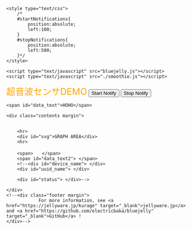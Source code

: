 <!doctype html>
<!--
Copyright 2017-2020 JellyWare Inc. All Rights Reserved.
-->
<html>
  <head>
    <meta charset="utf-8">
    <meta http-equiv="X-UA-Compatible" content="IE=edge">
    <meta name="description" content="BlueJelly">
    <meta name="viewport" content="width=640, maximum-scale=1.0, user-scalable=yes">
    <title>BlueJelly-ESP32  超音波センサDEMO</title>
    <link href="https://fonts.googleapis.com/css?family=Lato:100,300,400,700,900" rel="stylesheet" type="text/css">
    <link rel="stylesheet" href="style.css">
   
    <style type="text/css">
    	/*
		#startNotifications{
			position:absolute;
			left:100;
		}
		#stopNotifications{
			position:absolute;
			left:500;
		}*/
    </style>
    
    <script type="text/javascript" src="bluejelly.js"></script>
    <script type="text/javascript" src="./smoothie.js"></script>
  </head>

<body>
<div class="container">
    <div class="title margin">
        <font color="orange"><font size="5">超音波センサDEMO</font></font>       
        <button id="startNotifications" class="button">Start Notify</button>
		<button id="stopNotifications" class="button">Stop Notify</button>
    </div>
    
	<span id="data_text">HOHO</span>
	
    <div class="contents margin">
        

        <hr>
        <div id="svg">GRAPH AREA</div>
        <hr>
        
        <span>　　</span>
        <span id="data_text2"> </span>
        <!--<div id="device_name"> </div>
        <div id="uuid_name"> </div>
        
        <div id="status"> </div>-->

    </div>
    <!--<div class="footer margin">
                For more information, see <a href="https://jellyware.jp/kurage" target="_blank">jellyware.jp</a> and <a href="https://github.com/electricbaka/bluejelly" target="_blank">GitHub</a> !
    </div>-->
</div>


<script>
//--------------------------------------------------
//Global変数
//--------------------------------------------------
//BlueJellyのインスタンス生成
const ble = new BlueJelly();

//TimeSeriesのインスタンス生成
const ble_data = new TimeSeries();


//-------------------------------------------------
//smoothie.js
//-------------------------------------------------
function createTimeline() {
    const chart = new SmoothieChart({
        millisPerPixel: 20,
        grid: {
            fillStyle: '#ff8319',
            strokeStyle: '#ffffff',
            millisPerLine: 800
        },
        maxValue: 5000,
        minValue: 0
    });
    chart.addTimeSeries(ble_data, {
        strokeStyle: 'rgba(255, 255, 255, 1)',
        fillStyle: 'rgba(255, 255, 255, 0.2)',
        lineWidth: 4
    });
    chart.streamTo(document.getElementById("chart"), 500);
}


//--------------------------------------------------
//ロード時の処理
//--------------------------------------------------
window.onload = function () {
  //UUIDの設定
  ble.setUUID("UUID1","4fafc201-1fb5-459e-8fcc-c5c9c331914b","beb5483e-36e1-4688-b7f5-ea07361b26a8");

  //smoothie.js
  //createTimeline();
}


//--------------------------------------------------
//Scan後の処理
//--------------------------------------------------
ble.onScan = function (deviceName) {
  //document.getElementById('device_name').innerHTML = deviceName;
  document.getElementById('status').innerHTML = "found device!";
}


//--------------------------------------------------
//ConnectGATT後の処理
//--------------------------------------------------
ble.onConnectGATT = function (uuid) {
  console.log('> connected GATT!');

  //document.getElementById('uuid_name').innerHTML = uuid;
  //document.getElementById('status').innerHTML = "connected GATT!";
}


//--------------------------------------------------
//Read後の処理：得られたデータの表示など行う
//--------------------------------------------------
ble.onRead = function (data, uuid){
  //フォーマットに従って値を取得
  let value = "";
  for(let i = 0; i < data.byteLength; i++){
    value = value + String.fromCharCode(data.getInt8(i));
  }

  //数値化
  value = Number(value);

  //コンソールに値を表示
  console.log(value);
  
  let value2=Math.round(value*0.5);
  str_value="";
  let str_value2="";
  
  if(String(value).length==1) str_value= "00"+value;
  if(String(value).length==2) str_value= "0"+value;
  if(String(value).length==3) str_value= value;

  if(String(value2).length==1) str_value2= "000"+value2;
  if(String(value2).length==2) str_value2= "00"+value2;
  if(String(value2).length==3) str_value2= "0"+value2;
  if(String(value2).length==4) str_value2= value2;
  
  //HTMLにデータを表示
  str_value+="cm";
  document.getElementById('data_text').innerHTML = str_value;
  //document.getElementById('data_text2').innerHTML = str_value2;
  //document.getElementById('uuid_name').innerHTML = uuid;
  //document.getElementById('status').innerHTML = "read data"

  //グラフへ反映
  //ble_data.append(new Date().getTime(), value);
  Create_grapf(value,value2);
}


//--------------------------------------------------
//Start Notify後の処理
//--------------------------------------------------
ble.onStartNotify = function(uuid){
  console.log('> Start Notify!');

  //document.getElementById('uuid_name').innerHTML = uuid;
  //document.getElementById('status').innerHTML = "started Notify";
}


//--------------------------------------------------
//Stop Notify後の処理
//--------------------------------------------------
ble.onStopNotify = function(uuid){
  console.log('> Stop Notify!');

  //document.getElementById('uuid_name').innerHTML = uuid;
  //document.getElementById('status').innerHTML = "stopped Notify";
}


//-------------------------------------------------
//ボタンが押された時のイベント登録
//--------------------------------------------------
document.getElementById('startNotifications').addEventListener('click', function() {
      ble.startNotify('UUID1');
});

document.getElementById('stopNotifications').addEventListener('click', function() {
      ble.stopNotify('UUID1');
});


let str_value="";

var array1 = new Array(100);
for(let i=0;i<100;i++){
		array1[i] = new Array(2);
}



function Create_grapf(getdata,getdata1) {
	let screen_w = 600;
	let screen_h = 500;
	let Max_val = 100;
	let Min_val = 0;
	let i=0;
	let ii=0;
	var plot_color = new Array('red', 'blue', 'yellow' ,'green');
	
	
	
	
	for(ii=0;ii<2;ii++){
		for(i=0;i<=98;i++){
			array1[i][ii]=array1[(i+1)][ii];
		}
	}
	array1[99][0]=getdata;
	array1[99][1]=getdata1;
	
	
	
	let display_text="<svg xmlns='http://www.w3.org/2000/svg' version='1.1' height='" + screen_h + "' width='" + screen_w + "' viewBox='-50 -50 800 600' class='SvgFrame'>";
	display_text = display_text + "<line x1='0' y1='0' x2='" + screen_w + "' y2='0' style='stroke:black;stroke-width:1' />";
	display_text = display_text + "<line x1='0' y1='" + screen_h + "' x2='" + screen_w + "' y2='" + screen_h + "' style='stroke:black;stroke-width:1' />";
	display_text = display_text + "<line x1='0' y1='0' x2='0' y2='" + screen_h + "' style='stroke:black;stroke-width:1' />";
	display_text = display_text + "<line x1='" + screen_w + "' y1='0' x2='" + screen_w + "' y2='" + screen_h + "' style='stroke:black;stroke-width:1' />";
	
	
	
	
	display_text = display_text + "<text x='510' y='30' font-size='30' stroke='black' text-anchor='start' stroke-width='2'>"+str_value+"</text>"
	
	
	
	

	for(i=1;i<=4;i++){
		display_text = display_text + "<line x1='" + screen_w/5*i + "' y1='0' x2='" + (screen_w/5*i) + "' y2='" + screen_h + "' style='stroke:gray;stroke-width:1' />";
		display_text = display_text + "<line x1='0' y1='" + screen_h/5*i + "' x2='" +  screen_w + "' y2='" + screen_h/5*i + "' style='stroke:gray;stroke-width:1' />";
	}

	for(i=0;i<=5;i++){
        display_text = display_text + "<text x='-5' y='"+ (screen_h/5*i+10) +"' font-size='20' stroke='black' text-anchor='end' stroke-width='1'>"+(Max_val-Max_val/5*i)+"</text>"
    }
    
	
	
	for(ii=0;ii<1;ii++){
	    let x1 = 0;
	    
	    for(let i = 0;i<=98;i++){
	    	let x2=0;
	        x2 = x1 + screen_w / 100;
	        y1 = array1[i][ii]
	        y1 -= Min_val;
	        y1 *= screen_h;
	        y1 /= (Max_val - Min_val);
	        y1 = screen_h - y1;
	        
	        y2 =  array1[(i+1)][ii];
	        y2 -= Min_val;
	        y2 *= screen_h;
	        y2 /= (Max_val - Min_val);
	        y2 = screen_h - y2;
	        display_text = display_text + "<line x1='" + x1 + "' y1='" + y1 + "' x2='" + x2 + "' y2='" + y2 + "' style='stroke:"+ plot_color[ii] +";stroke-width:2' />";
	        
	        x1 += screen_w / 100
	        
	    }
    }

    
    display_text += "</svg>"
    document.getElementById("svg").innerHTML =  display_text;


}

</script>
</body>
</html>

